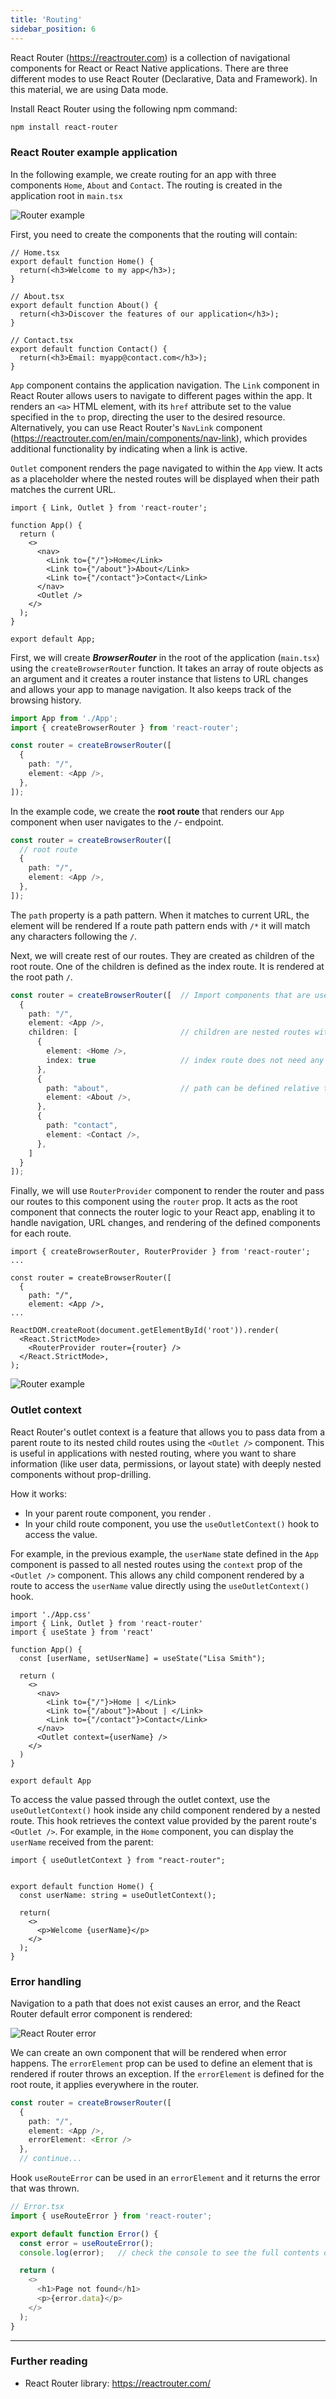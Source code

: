 ```yaml
---
title: 'Routing'
sidebar_position: 6
---
```

React Router (https://reactrouter.com) is a collection of navigational components for React or React Native applications. There are three different modes to use React Router (Declarative, Data and Framework). In this material, we are using Data mode.

Install React Router using the following npm command:
```bash
npm install react-router
```
### React Router example application
In the following example, we create routing for an app with three components ``Home``, ``About`` and ``Contact``. The routing is created in the application root in `main.tsx`

![Router example](./img/react_router_example_screen.png)

First, you need to create the components that the routing will contain:
```tsx
// Home.tsx 
export default function Home() {
  return(<h3>Welcome to my app</h3>);
}

// About.tsx
export default function About() {
  return(<h3>Discover the features of our application</h3>);
}

// Contact.tsx
export default function Contact() {
  return(<h3>Email: myapp@contact.com</h3>);
}
```
`App` component contains the application navigation.  The `Link` component in React Router allows users to navigate to different pages within the app. It renders an `<a>` HTML element, with its `href` attribute set to the value specified in the `to` prop, directing the user to the desired resource. Alternatively, you can use React Router's `NavLink` component (https://reactrouter.com/en/main/components/nav-link), which provides additional functionality by indicating when a link is active.

`Outlet` component renders the page navigated to within the `App` view. It acts as a placeholder where the nested routes will be displayed when their path matches the current URL. 
```tsx title="App.tsx"
import { Link, Outlet } from 'react-router';

function App() {
  return (
    <>
      <nav>
        <Link to={"/"}>Home</Link>
        <Link to={"/about"}>About</Link>
        <Link to={"/contact"}>Contact</Link>
      </nav>
      <Outlet />
    </>
  );
}

export default App;
```
First, we will create ***BrowserRouter*** in the root of the application (`main.tsx`) using the `createBrowserRouter` function. It takes an array of route objects as an argument and it creates a router instance that listens to URL changes and allows your app to manage navigation. It also keeps track of the browsing history.

```ts title="main.tsx"
import App from './App';
import { createBrowserRouter } from 'react-router';

const router = createBrowserRouter([
  {
    path: "/",
    element: <App />,
  },
]);
```
In the example code, we create the **root route** that renders our `App` component when user navigates to the `/`- endpoint.

```ts title="main.tsx"
const router = createBrowserRouter([
  // root route
  {
    path: "/",
    element: <App />,
  },
]);
```
The `path` property is a path pattern. When it matches to current URL, the element will be rendered If a route path pattern ends with `/*` it will match any characters following the `/`.

Next, we will create rest of our routes. They are created as children of the root route. One of the children is defined as the index route. It is rendered at the root path `/`.

```ts title="main.tsx"
const router = createBrowserRouter([  // Import components that are used in routes
  {
    path: "/",
    element: <App />,
    children: [                       // children are nested routes with a route
      {
        element: <Home />,
        index: true                   // index route does not need any path
      },
      {
        path: "about",                // path can be defined relative to the parent path
        element: <About />,
      },
      {
        path: "contact",
        element: <Contact />,
      },
    ]
  }
]);
```
Finally, we will use `RouterProvider` component to render the router and pass our routes to this component using the `router` prop. It acts as the root component that connects the router logic to your React app, enabling it to handle navigation, URL changes, and rendering of the defined components for each route.

```tsx title="main.tsx"
import { createBrowserRouter, RouterProvider } from 'react-router';
...

const router = createBrowserRouter([
  {
    path: "/",
    element: <App />,
...

ReactDOM.createRoot(document.getElementById('root')).render(
  <React.StrictMode>
    <RouterProvider router={router} />
  </React.StrictMode>,
);
```

![Router example](./img/react_router_example_browser.png)

### Outlet context

React Router's outlet context is a feature that allows you to pass data from a parent route to its nested child routes using the `<Outlet />` component. This is useful in applications with nested routing, where you want to share information (like user data, permissions, or layout state) with deeply nested components without prop-drilling.

How it works:
- In your parent route component, you render <Outlet context={someValue} />.
- In your child route component, you use the `useOutletContext()` hook to access the value.

For example, in the previous example, the `userName` state defined in the `App` component is passed to all nested routes using the `context` prop of the `<Outlet />` component. This allows any child component rendered by a route to access the `userName` value directly using the `useOutletContext()` hook.

```tsx
import './App.css'
import { Link, Outlet } from 'react-router'
import { useState } from 'react'

function App() {
  const [userName, setUserName] = useState("Lisa Smith");

  return (
    <>
      <nav>
        <Link to={"/"}>Home | </Link>
        <Link to={"/about"}>About | </Link>
        <Link to={"/contact"}>Contact</Link>
      </nav>
      <Outlet context={userName} />
    </>
  )
}

export default App
```
To access the value passed through the outlet context, use the `useOutletContext()` hook inside any child component rendered by a nested route. This hook retrieves the context value provided by the parent route's `<Outlet />`. For example, in the `Home` component, you can display the `userName` received from the parent:

```tsx
import { useOutletContext } from "react-router";


export default function Home() {
  const userName: string = useOutletContext();

  return(
    <>
      <p>Welcome {userName}</p>
    </>
  );
}
```

### Error handling
Navigation to a path that does not exist causes an error, and the React Router default error component is rendered:

![React Router error](./img/router_error.png)

We can create an own component that will be rendered when error happens. The `errorElement` prop can be used to define an element that is rendered if router throws an exception. If the `errorElement` is defined for the root route, it applies everywhere in the router.

```ts
const router = createBrowserRouter([
  {
    path: "/",
    element: <App />,
    errorElement: <Error />
  },
  // continue...
```
Hook `useRouteError` can be used in an `errorElement` and it returns the error that was thrown.
```ts
// Error.tsx
import { useRouteError } from 'react-router';

export default function Error() {
  const error = useRouteError();
  console.log(error);   // check the console to see the full contents of the error object

  return (
    <>
      <h1>Page not found</h1>
      <p>{error.data}</p>
    </>
  );
}
```
---
### Further reading
- React Router library: https://reactrouter.com/
 